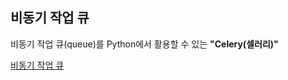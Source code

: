 ## 비동기 작업 큐 ##

비동기 작업 큐(queue)를 Python에서 활용할 수 있는 <b>"Celery(셀러리)"</b>

<a target="_blank" href="https://dgkim5360.tistory.com/entry/python-celery-asynchronous-system-with-redis">비동기 작업 큐</a>
